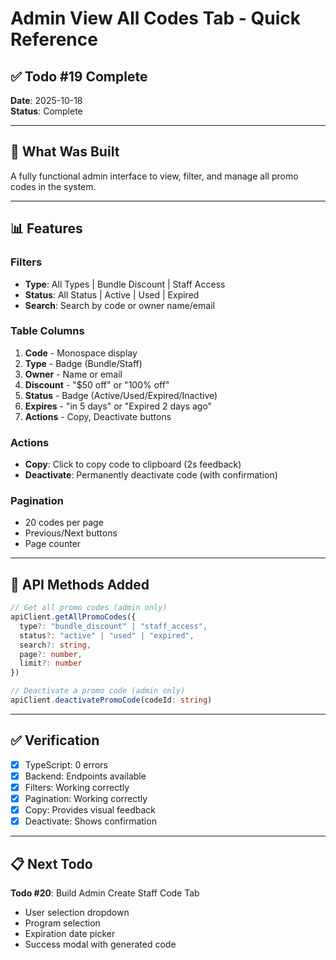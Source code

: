 # Admin View All Codes Tab - Quick Reference

## ✅ Todo #19 Complete

**Date**: 2025-10-18  
**Status**: Complete

---

## 🎯 What Was Built

A fully functional admin interface to view, filter, and manage all promo codes in the system.

---

## 📊 Features

### Filters

- **Type**: All Types | Bundle Discount | Staff Access
- **Status**: All Status | Active | Used | Expired
- **Search**: Search by code or owner name/email

### Table Columns

1. **Code** - Monospace display
2. **Type** - Badge (Bundle/Staff)
3. **Owner** - Name or email
4. **Discount** - "$50 off" or "100% off"
5. **Status** - Badge (Active/Used/Expired/Inactive)
6. **Expires** - "in 5 days" or "Expired 2 days ago"
7. **Actions** - Copy, Deactivate buttons

### Actions

- **Copy**: Click to copy code to clipboard (2s feedback)
- **Deactivate**: Permanently deactivate code (with confirmation)

### Pagination

- 20 codes per page
- Previous/Next buttons
- Page counter

---

## 🔌 API Methods Added

```typescript
// Get all promo codes (admin only)
apiClient.getAllPromoCodes({
  type?: "bundle_discount" | "staff_access",
  status?: "active" | "used" | "expired",
  search?: string,
  page?: number,
  limit?: number
})

// Deactivate a promo code (admin only)
apiClient.deactivatePromoCode(codeId: string)
```

---

## ✅ Verification

- [x] TypeScript: 0 errors
- [x] Backend: Endpoints available
- [x] Filters: Working correctly
- [x] Pagination: Working correctly
- [x] Copy: Provides visual feedback
- [x] Deactivate: Shows confirmation

---

## 📋 Next Todo

**Todo #20**: Build Admin Create Staff Code Tab

- User selection dropdown
- Program selection
- Expiration date picker
- Success modal with generated code
